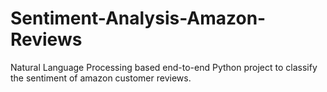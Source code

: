 # Sentiment-Analysis-Amazon-Reviews
Natural Language Processing based end-to-end Python project to classify the sentiment of amazon customer reviews.
